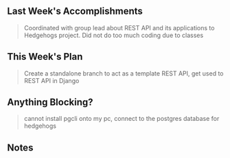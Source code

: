 ## Last Week's Accomplishments
> Coordinated with group lead about REST API and its applications to 
> Hedgehogs project. Did not do too much coding due to classes


## This Week's Plan

> Create a standalone branch to act as a template REST API, get used 
> to REST API in Django

## Anything Blocking?

> cannot install pgcli onto my pc, connect to the postgres database 
> for hedgehogs

## Notes
